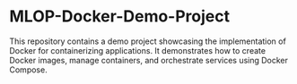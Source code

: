 # MLOP-Docker-Demo-Project
This repository contains a demo project showcasing the implementation of Docker for containerizing applications. It demonstrates how to create Docker images, manage containers, and orchestrate services using Docker Compose. 
